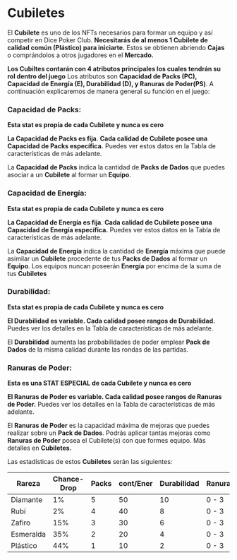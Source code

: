 
# Cubiletes

El **Cubilete** es uno de los NFTs necesarios para formar un equipo y así competir en Dice Poker Club. **Necesitarás de al menos 1 Cubilete de calidad común (Plástico) para iniciarte.** Estos se obtienen abriendo **Cajas** o comprándolos a otros jugadores en el **Mercado.**

**Los Cubiltes contarán con 4 atributos principales los cuales tendrán su rol dentro del juego**
Los atributos son **Capacidad de Packs (PC), Capacidad de Energía (E), Durabilidad (D), y Ranuras de Poder(PS)**. A continuación explicaremos de manera general su función en el juego:

### **Capacidad de Packs:**

**Esta stat es propia de cada Cubilete y nunca es cero**

**La Capacidad de Packs es fija**. **Cada calidad de Cubilete posee una Capacidad de Packs específica.** Puedes ver estos datos en la Tabla de características de más adelante.

La **Capacidad de Packs** indica la cantidad de **Packs de Dados** que puedes asociar a un **Cubilete** al formar un **Equipo**.

### **Capacidad de Energía:**

**Esta stat es propia de cada Cubilete y nunca es cero**

**La Capacidad de Energía es fija**. **Cada calidad de Cubilete posee una Capacidad de Energía específica.** Puedes ver estos datos en la Tabla de características de más adelante.

La **Capacidad de Energía** indica la cantidad de **Energía** máxima que puede asimilar un **Cubilete** procedente de tus **Packs de Dados** al formar un **Equipo**. Los equipos nuncan poseerán **Energía** por encima de la suma de tus **Cubiletes**

### **Durabilidad:**

**Esta stat es propia de cada Cubilete y nunca es cero** 

**El Durabilidad es variable. Cada calidad posee rangos de Durabilidad.** Puedes ver los detalles en la Tabla de características de más adelante.

El **Durabilidad** aumenta las probabilidades de poder emplear **Pack de Dados** de la misma calidad durante las rondas de las partidas. 

### Ranuras de Poder:

**Esta es una STAT ESPECIAL de cada Cubilete y nunca es cero** 

**El Ranuras de Poder es variable. Cada calidad posee rangos de Ranuras de Poder.** Puedes ver los detalles en la Tabla de características de más adelante.

El **Ranuras de Poder** es la capacidad máxima de mejoras que puedes realizar sobre un **Pack de Dados**. Podrás aplicar tantas mejoras como **Ranuras de Poder** posea el Cubilete(s) con que formes equipo. Más detalles en **Cubiletes.**

Las estadísticas de estos **Cubiletes** serán las siguientes:

| Rareza    | Chance- Drop | Packs | cont/Ener | Durabilidad | Ranuras |
| ---       | ---          | ---   | ---       | ---        | ---      |
| Diamante  | 1%           | 5     | 50        | 10         | 0 - 3    |
| Rubí      | 2%           | 4     | 40        | 8          | 0 - 3    |
| Zafiro    | 15%          | 3     | 30        | 6          | 0 - 3    |
| Esmeralda | 35%          | 2     | 20        | 4          | 0 - 3    |
| Plástico  | 44%          | 1     | 10        | 2          | 0 - 3    |